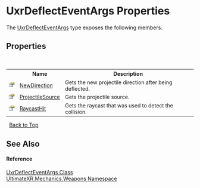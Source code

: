 # UxrDeflectEventArgs Properties
 

The <a href="T_UltimateXR_Mechanics_Weapons_UxrDeflectEventArgs">UxrDeflectEventArgs</a> type exposes the following members.


## Properties
&nbsp;<table><tr><th></th><th>Name</th><th>Description</th></tr><tr><td>![Public property](media/pubproperty.gif "Public property")</td><td><a href="P_UltimateXR_Mechanics_Weapons_UxrDeflectEventArgs_NewDirection">NewDirection</a></td><td>
Gets the new projectile direction after being deflected.</td></tr><tr><td>![Public property](media/pubproperty.gif "Public property")</td><td><a href="P_UltimateXR_Mechanics_Weapons_UxrDeflectEventArgs_ProjectileSource">ProjectileSource</a></td><td>
Gets the projectile source.</td></tr><tr><td>![Public property](media/pubproperty.gif "Public property")</td><td><a href="P_UltimateXR_Mechanics_Weapons_UxrDeflectEventArgs_RaycastHit">RaycastHit</a></td><td>
Gets the raycast that was used to detect the collision.</td></tr></table>&nbsp;
<a href="#uxrdeflecteventargs-properties">Back to Top</a>

## See Also


#### Reference
<a href="T_UltimateXR_Mechanics_Weapons_UxrDeflectEventArgs">UxrDeflectEventArgs Class</a><br /><a href="N_UltimateXR_Mechanics_Weapons">UltimateXR.Mechanics.Weapons Namespace</a><br />